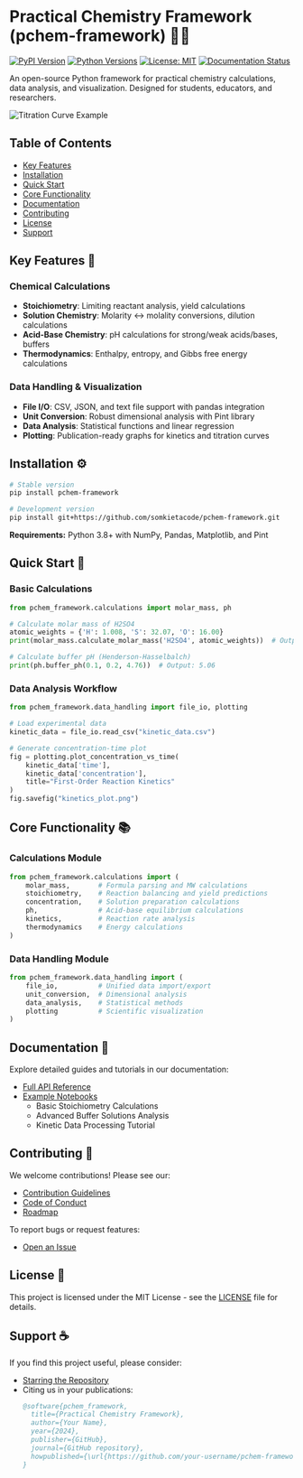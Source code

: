 # Practical Chemistry Framework (pchem-framework) 🔬🧪

[![PyPI Version](https://img.shields.io/pypi/v/pchem-framework)](https://pypi.org/project/pchem-framework/)
[![Python Versions](https://img.shields.io/pypi/pyversions/pchem-framework)](https://pypi.org/project/pchem-framework/)
[![License: MIT](https://img.shields.io/badge/License-MIT-blue.svg)](https://opensource.org/licenses/MIT)
[![Documentation Status](https://readthedocs.org/projects/pchem-framework/badge/?version=latest)](https://pchem-framework.readthedocs.io/)

An open-source Python framework for practical chemistry calculations, data analysis, and visualization. Designed for students, educators, and researchers.

![Titration Curve Example](https://via.placeholder.com/800x400.png?text=Titration+Curve+Example)

## Table of Contents
- [Key Features](#key-features)
- [Installation](#installation)
- [Quick Start](#quick-start)
- [Core Functionality](#core-functionality)
- [Documentation](#documentation)
- [Contributing](#contributing)
- [License](#license)
- [Support](#support)

## Key Features 🚀

### Chemical Calculations
- **Stoichiometry**: Limiting reactant analysis, yield calculations
- **Solution Chemistry**: Molarity <-> molality conversions, dilution calculations
- **Acid-Base Chemistry**: pH calculations for strong/weak acids/bases, buffers
- **Thermodynamics**: Enthalpy, entropy, and Gibbs free energy calculations

### Data Handling & Visualization
- **File I/O**: CSV, JSON, and text file support with pandas integration
- **Unit Conversion**: Robust dimensional analysis with Pint library
- **Data Analysis**: Statistical functions and linear regression
- **Plotting**: Publication-ready graphs for kinetics and titration curves

## Installation ⚙️

```bash
# Stable version
pip install pchem-framework

# Development version
pip install git+https://github.com/somkietacode/pchem-framework.git
```

**Requirements:** Python 3.8+ with NumPy, Pandas, Matplotlib, and Pint

## Quick Start 🏁

### Basic Calculations
```python
from pchem_framework.calculations import molar_mass, ph

# Calculate molar mass of H2SO4
atomic_weights = {'H': 1.008, 'S': 32.07, 'O': 16.00}
print(molar_mass.calculate_molar_mass('H2SO4', atomic_weights))  # Output: 98.086 g/mol

# Calculate buffer pH (Henderson-Hasselbalch)
print(ph.buffer_ph(0.1, 0.2, 4.76))  # Output: 5.06
```

### Data Analysis Workflow
```python
from pchem_framework.data_handling import file_io, plotting

# Load experimental data
kinetic_data = file_io.read_csv("kinetic_data.csv")

# Generate concentration-time plot
fig = plotting.plot_concentration_vs_time(
    kinetic_data['time'], 
    kinetic_data['concentration'],
    title="First-Order Reaction Kinetics"
)
fig.savefig("kinetics_plot.png")
```

## Core Functionality 📚

### Calculations Module
```python
from pchem_framework.calculations import (
    molar_mass,       # Formula parsing and MW calculations
    stoichiometry,    # Reaction balancing and yield predictions
    concentration,    # Solution preparation calculations
    ph,               # Acid-base equilibrium calculations
    kinetics,         # Reaction rate analysis
    thermodynamics    # Energy calculations
)
```

### Data Handling Module
```python
from pchem_framework.data_handling import (
    file_io,          # Unified data import/export
    unit_conversion,  # Dimensional analysis
    data_analysis,    # Statistical methods
    plotting          # Scientific visualization
)
```

## Documentation 📖

Explore detailed guides and tutorials in our documentation:

- [Full API Reference](https://pchem-framework.readthedocs.io/)
- [Example Notebooks](notebooks/)
  - Basic Stoichiometry Calculations
  - Advanced Buffer Solutions Analysis
  - Kinetic Data Processing Tutorial

## Contributing 🤝

We welcome contributions! Please see our:
- [Contribution Guidelines](CONTRIBUTING.md)
- [Code of Conduct](CODE_OF_CONDUCT.md)
- [Roadmap](ROADMAP.md)

To report bugs or request features:
- [Open an Issue](https://github.com/your-username/pchem-framework/issues)

## License 📄

This project is licensed under the MIT License - see the [LICENSE](LICENSE) file for details.

## Support ☕

If you find this project useful, please consider:
- [Starring the Repository](https://github.com/your-username/pchem-framework)
- Citing us in your publications:
  ```bibtex
  @software{pchem_framework,
    title={Practical Chemistry Framework},
    author={Your Name},
    year={2024},
    publisher={GitHub},
    journal={GitHub repository},
    howpublished={\url{https://github.com/your-username/pchem-framework}}
  }
  ```
